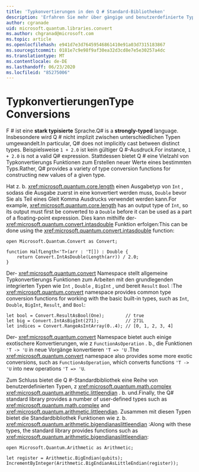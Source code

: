 ```yaml
---
title: 'Typkonvertierungen in den Q # Standard-Bibliotheken'
description: 'Erfahren Sie mehr über gängige und benutzerdefinierte Typkonvertierungs Funktionen in den Q #-Standardbibliotheken.'
author: cgranade
uid: microsoft.quantum.libraries.convert
ms.author: chgranad@microsoft.com
ms.topic: article
ms.openlocfilehash: e941d7e3d76459546861410e91a03d7315183867
ms.sourcegitcommit: 0181e7c9e98f9af30ea32d3cd8e7e5e30257a4dc
ms.translationtype: MT
ms.contentlocale: de-DE
ms.lasthandoff: 06/23/2020
ms.locfileid: "85275006"
---
```

# <a name="type-conversions"></a><span data-ttu-id="58a94-103">Typkonvertierungen</span><span class="sxs-lookup"><span data-stu-id="58a94-103">Type Conversions</span></span> #

<span data-ttu-id="58a94-104">F # ist eine **stark typisierte** Sprache.</span><span class="sxs-lookup"><span data-stu-id="58a94-104">Q# is a **strongly-typed** language.</span></span>
<span data-ttu-id="58a94-105">Insbesondere wird Q # nicht implizit zwischen unterschiedlichen Typen umgewandelt.</span><span class="sxs-lookup"><span data-stu-id="58a94-105">In particular, Q# does not implicitly cast between distinct types.</span></span> <span data-ttu-id="58a94-106">Beispielsweise `1 + 2.0` ist kein gültiger Q #-Ausdruck.</span><span class="sxs-lookup"><span data-stu-id="58a94-106">For instance, `1 + 2.0` is not a valid Q# expression.</span></span>
<span data-ttu-id="58a94-107">Stattdessen bietet Q # eine Vielzahl von Typkonvertierungs Funktionen zum Erstellen neuer Werte eines bestimmten Typs.</span><span class="sxs-lookup"><span data-stu-id="58a94-107">Rather, Q# provides a variety of type conversion functions for constructing new values of a given type.</span></span>

<span data-ttu-id="58a94-108">Hat z. b. <xref:microsoft.quantum.core.length> einen Ausgabetyp von `Int` , sodass die Ausgabe zuerst in eine konvertiert werden muss, `Double` bevor Sie als Teil eines Gleit Komma Ausdrucks verwendet werden kann.</span><span class="sxs-lookup"><span data-stu-id="58a94-108">For example, <xref:microsoft.quantum.core.length> has an output type of `Int`, so its output must first be converted to a `Double` before it can be used as a part of a floating-point expression.</span></span>
<span data-ttu-id="58a94-109">Dies kann mithilfe der- <xref:microsoft.quantum.convert.intasdouble> Funktion erfolgen:</span><span class="sxs-lookup"><span data-stu-id="58a94-109">This can be done using the <xref:microsoft.quantum.convert.intasdouble> function:</span></span>

```qsharp
open Microsoft.Quantum.Convert as Convert;

function HalfLength<'T>(arr : 'T[]) : Double {
    return Convert.IntAsDouble(Length(arr)) / 2.0;
}
```

<span data-ttu-id="58a94-110">Der- <xref:microsoft.quantum.convert> Namespace stellt allgemeine Typkonvertierungs Funktionen zum Arbeiten mit den grundlegenden integrierten Typen wie `Int` , `Double` , `BigInt` , und bereit `Result` `Bool` :</span><span class="sxs-lookup"><span data-stu-id="58a94-110">The <xref:microsoft.quantum.convert> namespace provides common type conversion functions for working with the basic built-in types, such as `Int`, `Double`, `BigInt`, `Result`, and `Bool`:</span></span>

```qsharp
let bool = Convert.ResultAsBool(One);        // true
let big = Convert.IntAsBigInt(271);          // 271L
let indices = Convert.RangeAsIntArray(0..4); // [0, 1, 2, 3, 4]
```

<span data-ttu-id="58a94-111">Der- <xref:microsoft.quantum.convert> Namespace bietet auch einige exotischere Konvertierungen, wie z `FunctionAsOperation` . b., die Funktionen `'T -> 'U` in neue Vorgänge konvertieren `'T => 'U` .</span><span class="sxs-lookup"><span data-stu-id="58a94-111">The <xref:microsoft.quantum.convert> namespace also provides some more exotic conversions, such as `FunctionAsOperation`, which converts functions `'T -> 'U` into new operations `'T => 'U`.</span></span>

<span data-ttu-id="58a94-112">Zum Schluss bietet die Q #-Standardbibliothek eine Reihe von benutzerdefinierten Typen, z <xref:microsoft.quantum.math.complex> <xref:microsoft.quantum.arithmetic.littleendian> . b. und.</span><span class="sxs-lookup"><span data-stu-id="58a94-112">Finally, the Q# standard library provides a number of user-defined types such as <xref:microsoft.quantum.math.complex> and <xref:microsoft.quantum.arithmetic.littleendian>.</span></span>
<span data-ttu-id="58a94-113">Zusammen mit diesen Typen bietet die Standardbibliothek Funktionen wie z. b. <xref:microsoft.quantum.arithmetic.bigendianaslittleendian> :</span><span class="sxs-lookup"><span data-stu-id="58a94-113">Along with these types, the standard library provides functions such as <xref:microsoft.quantum.arithmetic.bigendianaslittleendian>:</span></span>

```Q#
open Microsoft.Quantum.Arithmetic as Arithmetic;

let register = Arithmetic.BigEndian(qubits);
IncrementByInteger(Arithmetic.BigEndianAsLittleEndian(register));
```
